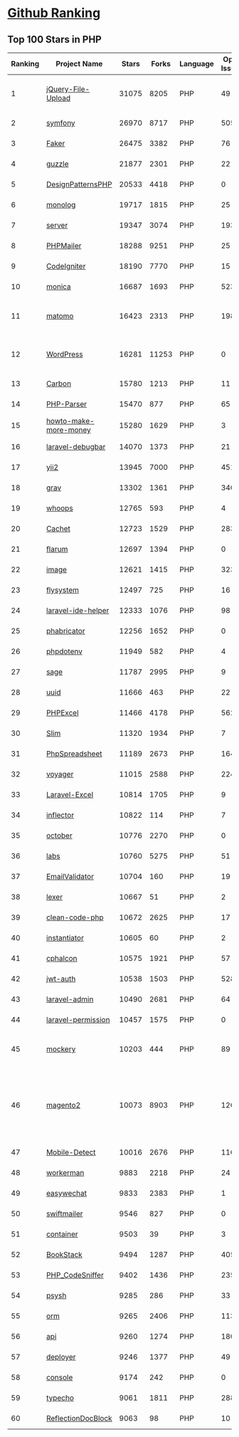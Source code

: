[Github Ranking](../README.md)
==========

## Top 100 Stars in PHP

| Ranking | Project Name | Stars | Forks | Language | Open Issues | Description | Last Commit |
| ------- | ------------ | ----- | ----- | -------- | ----------- | ----------- | ----------- |
| 1 | [jQuery-File-Upload](https://github.com/blueimp/jQuery-File-Upload) | 31075 | 8205 | PHP | 49 | File Upload widget with multiple file selection, drag&drop support, progress bar, validation and preview images, audio and video for jQuery. Supports cross-domain, chunked and resumable file uploads. Works with any server-side platform (Google App Engine, PHP, Python, Ruby on Rails, Java, etc.) that supports standard HTML form file uploads. | 2021-09-30T11:44:03Z |
| 2 | [symfony](https://github.com/symfony/symfony) | 26970 | 8717 | PHP | 505 | The Symfony PHP framework | 2022-06-07T02:33:51Z |
| 3 | [Faker](https://github.com/fzaninotto/Faker) | 26475 | 3382 | PHP | 76 | Faker is a PHP library that generates fake data for you | 2021-12-10T09:58:56Z |
| 4 | [guzzle](https://github.com/guzzle/guzzle) | 21877 | 2301 | PHP | 22 | Guzzle, an extensible PHP HTTP client | 2022-05-25T13:25:20Z |
| 5 | [DesignPatternsPHP](https://github.com/DesignPatternsPHP/DesignPatternsPHP) | 20533 | 4418 | PHP | 0 | sample code for several design patterns in PHP 8 | 2022-05-19T10:42:01Z |
| 6 | [monolog](https://github.com/Seldaek/monolog) | 19717 | 1815 | PHP | 25 | Sends your logs to files, sockets, inboxes, databases and various web services | 2022-05-31T06:22:53Z |
| 7 | [server](https://github.com/nextcloud/server) | 19347 | 3074 | PHP | 1938 | ☁️ Nextcloud server, a safe home for all your data | 2022-06-07T02:31:27Z |
| 8 | [PHPMailer](https://github.com/PHPMailer/PHPMailer) | 18288 | 9251 | PHP | 25 | The classic email sending library for PHP | 2022-05-31T20:49:13Z |
| 9 | [CodeIgniter](https://github.com/bcit-ci/CodeIgniter) | 18190 | 7770 | PHP | 15 | Open Source PHP Framework (originally from EllisLab) | 2022-04-12T14:33:46Z |
| 10 | [monica](https://github.com/monicahq/monica) | 16687 | 1693 | PHP | 523 | Personal CRM. Remember everything about your friends, family and business relationships. | 2022-06-06T16:53:01Z |
| 11 | [matomo](https://github.com/matomo-org/matomo) | 16423 | 2313 | PHP | 1981 | Liberating Web Analytics. Star us on Github? +1. Matomo is the leading open alternative to Google Analytics that gives you full control over your data. Matomo lets you easily collect data from websites & apps and visualise this data and extract insights. Privacy is built-in. We love Pull Requests!  | 2022-06-07T03:02:36Z |
| 12 | [WordPress](https://github.com/WordPress/WordPress) | 16281 | 11253 | PHP | 0 | WordPress, Git-ified. This repository is just a mirror of the WordPress subversion repository. Please do not send pull requests. Submit pull requests to https://github.com/WordPress/wordpress-develop and patches to https://core.trac.wordpress.org/ instead. | 2022-06-06T22:52:05Z |
| 13 | [Carbon](https://github.com/briannesbitt/Carbon) | 15780 | 1213 | PHP | 11 | A simple PHP API extension for DateTime. | 2022-06-01T11:02:33Z |
| 14 | [PHP-Parser](https://github.com/nikic/PHP-Parser) | 15470 | 877 | PHP | 65 | A PHP parser written in PHP | 2022-06-05T20:59:34Z |
| 15 | [howto-make-more-money](https://github.com/easychen/howto-make-more-money) | 15280 | 1629 | PHP | 3 | 程序员如何优雅的挣零花钱，2.0版，升级为小书了。Most of this not work outside China , so no English translate | 2020-10-17T06:11:58Z |
| 16 | [laravel-debugbar](https://github.com/barryvdh/laravel-debugbar) | 14070 | 1373 | PHP | 21 | Laravel Debugbar (Integrates PHP Debug Bar) | 2022-06-05T13:05:47Z |
| 17 | [yii2](https://github.com/yiisoft/yii2) | 13945 | 7000 | PHP | 451 | Yii 2: The Fast, Secure and Professional PHP Framework | 2022-06-06T07:56:35Z |
| 18 | [grav](https://github.com/getgrav/grav) | 13302 | 1361 | PHP | 340 | Modern, Crazy Fast, Ridiculously Easy and Amazingly Powerful Flat-File CMS powered by PHP, Markdown, Twig, and Symfony | 2022-06-06T08:37:13Z |
| 19 | [whoops](https://github.com/filp/whoops) | 12765 | 593 | PHP | 4 | PHP errors for cool kids  | 2022-05-07T03:37:55Z |
| 20 | [Cachet](https://github.com/CachetHQ/Cachet) | 12723 | 1529 | PHP | 283 | 📛 An open source status page system for everyone. | 2022-05-25T18:11:23Z |
| 21 | [flarum](https://github.com/flarum/flarum) | 12697 | 1394 | PHP | 0 | Simple forum software for building great communities. | 2022-05-16T09:00:06Z |
| 22 | [image](https://github.com/Intervention/image) | 12621 | 1415 | PHP | 323 | PHP Image Manipulation | 2022-05-24T14:07:48Z |
| 23 | [flysystem](https://github.com/thephpleague/flysystem) | 12497 | 725 | PHP | 16 | Abstraction for local and remote filesystems | 2022-06-01T14:21:29Z |
| 24 | [laravel-ide-helper](https://github.com/barryvdh/laravel-ide-helper) | 12333 | 1076 | PHP | 98 | Laravel IDE Helper | 2022-05-25T22:37:34Z |
| 25 | [phabricator](https://github.com/phacility/phabricator) | 12256 | 1652 | PHP | 0 | Effective June 1, 2021: Phabricator is no longer actively maintained. | 2022-06-03T22:16:40Z |
| 26 | [phpdotenv](https://github.com/vlucas/phpdotenv) | 11949 | 582 | PHP | 4 | Loads environment variables from `.env` to `getenv()`, `$_ENV` and `$_SERVER` automagically. | 2021-12-17T00:42:26Z |
| 27 | [sage](https://github.com/roots/sage) | 11787 | 2995 | PHP | 9 | WordPress starter theme with Laravel Blade components and templates, Tailwind CSS, and a modern development workflow | 2022-06-06T18:48:41Z |
| 28 | [uuid](https://github.com/ramsey/uuid) | 11666 | 463 | PHP | 22 | A PHP library for generating universally unique identifiers (UUIDs). | 2022-06-01T21:05:43Z |
| 29 | [PHPExcel](https://github.com/PHPOffice/PHPExcel) | 11466 | 4178 | PHP | 562 | ARCHIVED | 2019-01-02T01:38:48Z |
| 30 | [Slim](https://github.com/slimphp/Slim) | 11320 | 1934 | PHP | 7 | Slim is a PHP micro framework that helps you quickly write simple yet powerful web applications and APIs. | 2022-06-01T15:09:07Z |
| 31 | [PhpSpreadsheet](https://github.com/PHPOffice/PhpSpreadsheet) | 11189 | 2673 | PHP | 164 | A pure PHP library for reading and writing spreadsheet files | 2022-06-07T00:41:44Z |
| 32 | [voyager](https://github.com/the-control-group/voyager) | 11015 | 2588 | PHP | 224 | Voyager - The Missing Laravel Admin | 2022-05-25T14:53:09Z |
| 33 | [Laravel-Excel](https://github.com/SpartnerNL/Laravel-Excel) | 10814 | 1705 | PHP | 9 | 🚀 Supercharged Excel exports and imports in Laravel | 2022-06-05T14:31:53Z |
| 34 | [inflector](https://github.com/doctrine/inflector) | 10822 | 114 | PHP | 7 | Doctrine Inflector is a small library that can perform string manipulations with regard to uppercase/lowercase and singular/plural forms of words. | 2022-05-05T16:02:23Z |
| 35 | [october](https://github.com/octobercms/october) | 10776 | 2270 | PHP | 0 | Self-hosted CMS platform based on the Laravel PHP Framework. | 2022-06-01T08:14:32Z |
| 36 | [labs](https://github.com/docker/labs) | 10760 | 5275 | PHP | 51 | This is a collection of tutorials for learning how to use Docker with various tools. Contributions welcome. | 2022-04-18T16:42:36Z |
| 37 | [EmailValidator](https://github.com/egulias/EmailValidator) | 10704 | 160 | PHP | 19 | PHP Email address validator | 2022-05-28T22:23:24Z |
| 38 | [lexer](https://github.com/doctrine/lexer) | 10667 | 51 | PHP | 2 | Base library for a lexer that can be used in Top-Down, Recursive Descent Parsers. | 2022-02-28T20:32:34Z |
| 39 | [clean-code-php](https://github.com/jupeter/clean-code-php) | 10672 | 2625 | PHP | 17 | :bathtub: Clean Code concepts adapted for PHP | 2022-05-25T06:22:28Z |
| 40 | [instantiator](https://github.com/doctrine/instantiator) | 10605 | 60 | PHP | 2 | None | 2022-05-29T20:57:59Z |
| 41 | [cphalcon](https://github.com/phalcon/cphalcon) | 10575 | 1921 | PHP | 57 | High performance, full-stack PHP framework delivered as a C extension. | 2022-05-31T16:10:33Z |
| 42 | [jwt-auth](https://github.com/tymondesigns/jwt-auth) | 10538 | 1503 | PHP | 528 | 🔐 JSON Web Token Authentication for Laravel & Lumen | 2022-04-29T16:31:45Z |
| 43 | [laravel-admin](https://github.com/z-song/laravel-admin) | 10490 | 2681 | PHP | 64 | Build a full-featured administrative interface in ten minutes | 2022-05-30T10:35:14Z |
| 44 | [laravel-permission](https://github.com/spatie/laravel-permission) | 10457 | 1575 | PHP | 0 | Associate users with roles and permissions | 2022-05-30T14:48:59Z |
| 45 | [mockery](https://github.com/mockery/mockery) | 10203 | 444 | PHP | 89 | Mockery is a simple yet flexible PHP mock object framework for use in unit testing with PHPUnit, PHPSpec or any other testing framework. Its core goal is to offer a test double framework with a succinct API capable of clearly defining all possible object operations and interactions using a human readable Domain Specific Language (DSL). | 2022-05-27T12:31:16Z |
| 46 | [magento2](https://github.com/magento/magento2) | 10073 | 8903 | PHP | 1264 | All Submissions you make to Magento Inc. ("Magento") through GitHub are subject to the following terms and conditions: (1) You grant Magento a perpetual, worldwide, non-exclusive, no charge, royalty free, irrevocable license under your applicable copyrights and patents to reproduce, prepare derivative works of, display, publically perform, sublicense and distribute any feedback, ideas, code, or other information (“Submission") you submit through GitHub. (2) Your Submission is an original work of authorship and you are the owner or are legally entitled to grant the license stated above. (3) You agree to the Contributor License Agreement found here:  https://github.com/magento/magento2/blob/master/CONTRIBUTOR_LICENSE_AGREEMENT.html | 2022-06-06T14:07:30Z |
| 47 | [Mobile-Detect](https://github.com/serbanghita/Mobile-Detect) | 10016 | 2676 | PHP | 116 | Mobile_Detect is a lightweight PHP class for detecting mobile devices (including tablets). It uses the User-Agent string combined with specific HTTP headers to detect the mobile environment. | 2022-05-17T12:13:46Z |
| 48 | [workerman](https://github.com/walkor/workerman) | 9883 | 2218 | PHP | 24 | An asynchronous event driven PHP socket framework. Supports HTTP, Websocket, SSL and other custom protocols. PHP>=5.4. | 2022-06-05T11:44:49Z |
| 49 | [easywechat](https://github.com/w7corp/easywechat) | 9833 | 2383 | PHP | 1 | 📦 一个 PHP 微信 SDK | 2022-06-07T01:37:59Z |
| 50 | [swiftmailer](https://github.com/swiftmailer/swiftmailer) | 9546 | 827 | PHP | 0 | Comprehensive mailing tools for PHP | 2021-10-25T07:19:17Z |
| 51 | [container](https://github.com/php-fig/container) | 9503 | 39 | PHP | 3 | None | 2022-05-05T16:39:33Z |
| 52 | [BookStack](https://github.com/BookStackApp/BookStack) | 9494 | 1287 | PHP | 405 | A platform to create documentation/wiki content built with PHP & Laravel | 2022-06-05T12:09:31Z |
| 53 | [PHP_CodeSniffer](https://github.com/squizlabs/PHP_CodeSniffer) | 9402 | 1436 | PHP | 235 | PHP_CodeSniffer tokenizes PHP files and detects violations of a defined set of coding standards. | 2022-06-05T07:12:26Z |
| 54 | [psysh](https://github.com/bobthecow/psysh) | 9285 | 286 | PHP | 33 | A REPL for PHP | 2022-06-03T12:35:26Z |
| 55 | [orm](https://github.com/doctrine/orm) | 9265 | 2406 | PHP | 1139 | Doctrine Object Relational Mapper (ORM) | 2022-06-05T13:48:06Z |
| 56 | [api](https://github.com/dingo/api) | 9260 | 1274 | PHP | 180 | A RESTful API package for the Laravel and Lumen frameworks. | 2022-05-19T22:59:52Z |
| 57 | [deployer](https://github.com/deployphp/deployer) | 9246 | 1377 | PHP | 49 | A deployment tool written in PHP with support for popular frameworks out of the box | 2022-06-01T16:08:42Z |
| 58 | [console](https://github.com/symfony/console) | 9174 | 242 | PHP | 0 | The Console component eases the creation of beautiful and testable command line interfaces. | 2022-06-06T19:26:17Z |
| 59 | [typecho](https://github.com/typecho/typecho) | 9061 | 1811 | PHP | 288 | A PHP Blogging Platform. Simple and Powerful. | 2022-06-04T11:50:00Z |
| 60 | [ReflectionDocBlock](https://github.com/phpDocumentor/ReflectionDocBlock) | 9063 | 98 | PHP | 10 | None | 2022-06-06T10:00:54Z |

